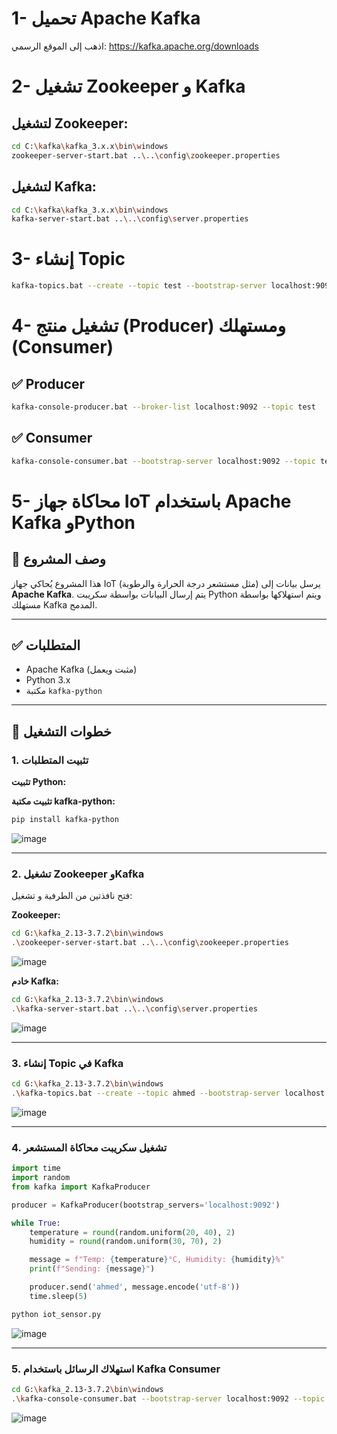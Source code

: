 # 1- تحميل Apache Kafka
 اذهب إلى الموقع الرسمي: https://kafka.apache.org/downloads

# 2- تشغيل Zookeeper و Kafka

##  لتشغيل Zookeeper:
```bash
cd C:\kafka\kafka_3.x.x\bin\windows
zookeeper-server-start.bat ..\..\config\zookeeper.properties
```
##   لتشغيل Kafka:
```sh
cd C:\kafka\kafka_3.x.x\bin\windows
kafka-server-start.bat ..\..\config\server.properties
```
# 3- إنشاء Topic
```sh
kafka-topics.bat --create --topic test --bootstrap-server localhost:9092 --partitions 1 --replication-factor 1
```
# 4- تشغيل منتج (Producer) ومستهلك (Consumer)
## ✅ Producer 
```sh
kafka-console-producer.bat --broker-list localhost:9092 --topic test
```
## ✅  Consumer
```sh
kafka-console-consumer.bat --bootstrap-server localhost:9092 --topic test --from-beginning
```


# 5- محاكاة جهاز IoT باستخدام Apache Kafka وPython

## 📌 وصف المشروع

هذا المشروع يُحاكي جهاز IoT (مثل مستشعر درجة الحرارة والرطوبة) يرسل بيانات إلى **Apache Kafka**. يتم إرسال البيانات بواسطة سكريبت Python ويتم استهلاكها بواسطة مستهلك Kafka المدمج.

---

## ✅ المتطلبات

- Apache Kafka (مثبت ويعمل)
- Python 3.x
- مكتبة `kafka-python`

---

## 🚀 خطوات التشغيل

### 1. تثبيت المتطلبات

**تثبيت Python:**  

**تثبيت مكتبة kafka-python:**

```bash
pip install kafka-python
```
![image](https://github.com/user-attachments/assets/6cf0a356-2ad8-4eb8-bb9f-806466a0893f)


---

### 2. تشغيل Zookeeper وKafka

فتح نافذتين من الطرفية و تشغيل:

**Zookeeper:**

```bash
cd G:\kafka_2.13-3.7.2\bin\windows
.\zookeeper-server-start.bat ..\..\config\zookeeper.properties
```
![image](https://github.com/user-attachments/assets/bf7945ae-1950-46f1-85f7-0e40f9967bdc)


**خادم Kafka:**

```bash
cd G:\kafka_2.13-3.7.2\bin\windows
.\kafka-server-start.bat ..\..\config\server.properties
```
![image](https://github.com/user-attachments/assets/f086f507-cf2b-42ea-ae81-cc6f431774f5)


---

### 3. إنشاء Topic في Kafka

```bash
cd G:\kafka_2.13-3.7.2\bin\windows
.\kafka-topics.bat --create --topic ahmed --bootstrap-server localhost:9092 --partitions 1 --replication-factor 1
```
![image](https://github.com/user-attachments/assets/eaecfafc-7016-446b-beb8-e77bef21fc53)


---

### 4. تشغيل سكريبت محاكاة المستشعر

```python
import time
import random
from kafka import KafkaProducer

producer = KafkaProducer(bootstrap_servers='localhost:9092')

while True:
    temperature = round(random.uniform(20, 40), 2)
    humidity = round(random.uniform(30, 70), 2)

    message = f"Temp: {temperature}°C, Humidity: {humidity}%"
    print(f"Sending: {message}")

    producer.send('ahmed', message.encode('utf-8'))
    time.sleep(5)
```

```bash
python iot_sensor.py
```
![image](https://github.com/user-attachments/assets/0a453918-189e-49c1-b292-830764d7867c)


---

### 5. استهلاك الرسائل باستخدام Kafka Consumer


```bash
cd G:\kafka_2.13-3.7.2\bin\windows
.\kafka-console-consumer.bat --bootstrap-server localhost:9092 --topic ahmed --from-beginning
```
![image](https://github.com/user-attachments/assets/81a8ee51-1a0e-4402-abaa-41cc11658958)





















